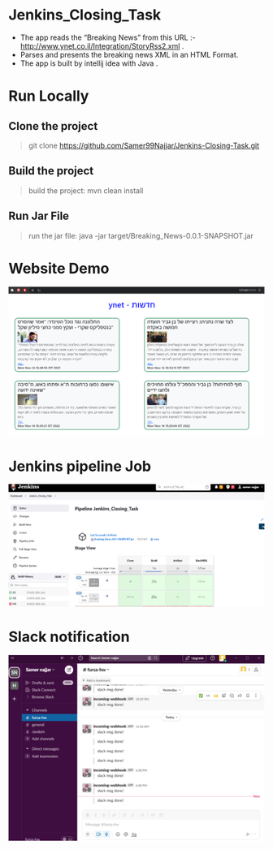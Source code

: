 # Jenkins_Closing_Task

  - The app reads the “Breaking News” from this URL :- http://www.ynet.co.il/Integration/StoryRss2.xml .
  - Parses and presents the breaking news XML in an HTML Format.
  - The app is built by intellij idea with Java .

# Run Locally

## Clone the project

 > git clone https://github.com/Samer99Najjar/Jenkins-Closing-Task.git
  
## Build the project 

 > build the project: mvn clean install
  
## Run Jar File

 > run the jar file: java -jar target/Breaking_News-0.0.1-SNAPSHOT.jar
 
 
# Website Demo

![alt text](https://github.com/Samer99Najjar/Jenkins-Closing-Task/blob/main/WebDemo.PNG)

# Jenkins pipeline Job

![alt text](https://github.com/Samer99Najjar/Jenkins-Closing-Task/blob/main/BuildF.PNG)

# Slack notification

![alt text](https://github.com/Samer99Najjar/Jenkins-Closing-Task/blob/main/slackmsglast.PNG)
